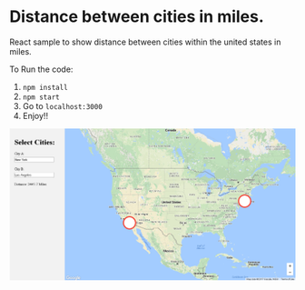 # Distance between cities in miles.

React sample to show distance between cities within the united states in miles.


To Run the code:

1. ``` npm install ```
2. ``` npm start ```
3. Go to ``` localhost:3000 ```
4. Enjoy!! 


![Alt text](app_screenshot.PNG?raw=true "Screenshot")
